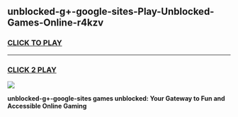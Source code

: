
## unblocked-g+-google-sites-Play-Unblocked-Games-Online-r4kzv
<h3>
<a href="https://premium76.site?title=unblocked-g+-google-sites&ref=25A">CLICK TO PLAY</a></h3>
<hr>

<h3>
<a href="https://premium76.site?title=unblocked-g+-google-sites&ref=25A">CLICK 2 PLAY</a>
  
</h3>

<a href="https://premium76.site?title=unblocked-g+-google-sites&ref=25A"><img src="https://clearcache.store/games.png"></a>


**unblocked-g+-google-sites games unblocked: Your Gateway to Fun and Accessible Online Gaming**

